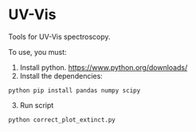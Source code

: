 # UV-Vis
Tools for UV-Vis spectroscopy. 

To use, you must:

1. Install python. https://www.python.org/downloads/
2. Install the dependencies:

```
python pip install pandas numpy scipy
```

3. Run script
```
python correct_plot_extinct.py
```

